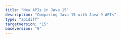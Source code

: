```yaml
---
title: "New APIs in Java 15"
description: "Comparing Java 15 with Java 9 APIs"
type: "apidiff"
targetversion: "15"
baseversion: "9"
---
```

